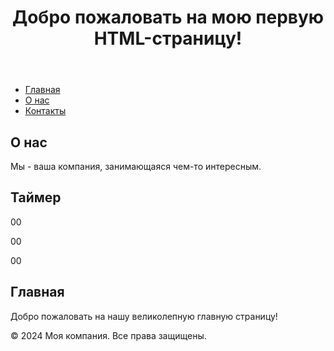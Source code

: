 <!DOCTYPE html>
<html lang="en">
<head>
    <meta charset="UTF-8">
    <meta name="viewport" content="width=device-width, initial-scale=1.0">
    <title>Пример HTML-страницы</title>
    <script src="https://code.jquery.com/jquery-3.6.4.min.js"></script>
</head>
<body>
    <header>
        <h1>Добро пожаловать на мою первую HTML-страницу!</h1>
    </header>
    <nav>
        <ul>
            <li><a href="#">Главная</a></li>
            <li><a href="#">О нас</a></li>
            <li><a href="#">Контакты</a></li>
        </ul>
    </nav>
    <main>
        <section>
            <h2>О нас</h2>
            <p>Мы - ваша компания, занимающаяся чем-то интересным.</p>
        </section>
        <section>
            <h2>Таймер</h2>
            <p field="tn_text_1">00</p>
            <p field="tn_text_2">00</p>
            <p field="tn_text_3">00</p>
            <script>
    $( document ).ready(function() {
     function addLeadingZero(number) {
            // Функция добавляет 0 перед числами, состоящими из одной цифры
        return number < 10 ? "0" + number : number;
    }
     function Timer(){
    //Описываем строку со таймером     
        var currentTime = new Date();
            // Устанавливаем конечное время дня (23:59:59)
        var endOfDay = new Date(currentTime.getFullYear(), currentTime.getMonth(), currentTime.getDate(), 23, 59, 59);
            // Если текущее время больше или равно конечному времени дня, переходим к следующему дню
        if (currentTime >= endOfDay) {
            endOfDay.setDate(endOfDay.getDate() + 1); // Переход к следующему дню
        }
            // Вычисляем оставшееся время до конечного времени дня
        var timeDiff = endOfDay - currentTime;
            // Преобразуем разницу в миллисекундах в часы, минуты и секунды
        var hours = Math.floor((timeDiff % (1000 * 60 * 60 * 24)) / (1000 * 60 * 60));
        var minutes = Math.floor((timeDiff % (1000 * 60 * 60)) / (1000 * 60));
        var seconds = Math.floor((timeDiff % (1000 * 60)) / 1000);
        hours = addLeadingZero(hours);
        minutes = addLeadingZero(minutes);
        seconds = addLeadingZero(seconds);
        $('[field="tn_text_1"]').text(hours);
        $('[field="tn_text_2"]').text(minutes);
        $('[field="tn_text_3"]').text(seconds);
        };
        Timer();
        var timeinterval = setInterval(Timer,500);
    });   
    </script>
        </section>
        <section>
            <h2>Главная</h2>
            <p>Добро пожаловать на нашу великолепную главную страницу!</p>
        </section>
    </main>
    <footer>
        <p>&copy; 2024 Моя компания. Все права защищены.</p>
    </footer>
</body>
</html>
